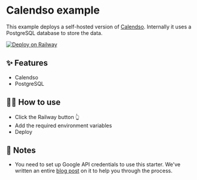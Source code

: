 # Calendso example

This example deploys a self-hosted version of [Calendso](https://calendso.com/). Internally it uses a PostgreSQL database to store the data.

[![Deploy on Railway](https://railway.app/button.svg)](https://railway.app/new/template?template=https%3A%2F%2Fgithub.com%2Frailwayapp-starters%2Fcalendso&plugins=postgresql&envs=GOOGLE_API_CREDENTIALS%2CNEXTAUTH_URL&NEXTAUTH_URLDefault=http%3A%2F%2Flocalhost%3A3000%2F)

## ✨ Features

- Calendso
- PostgreSQL

## 💁‍♀️ How to use

- Click the Railway button 👆
- Add the required environment variables
- Deploy

## 📝 Notes

- You need to set up Google API credentials to use this starter. We've written an entire [blog post](http://blog.railway.app/p/calendso) on it to help you through the process.
